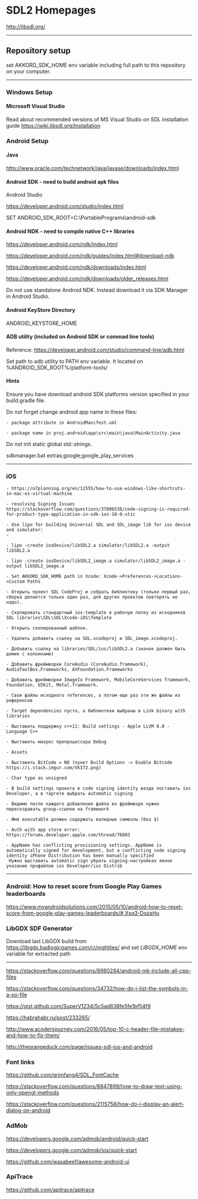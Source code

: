 # SDL2 Homepages

<http://libsdl.org/>
***

## Repository setup

set AKKORD_SDK_HOME env variable including full path to this repository on your computer.
***

### Windows Setup

#### Microsoft Visual Studio

Read about recommended versions of MS Visual Studio on SDL installation guide <https://wiki.libsdl.org/Installation>

### Android Setup

#### Java

<http://www.oracle.com/technetwork/java/javase/downloads/index.html>

#### Android SDK - need to build android apk files

Android Studio

<https://developer.android.com/studio/index.html>


SET ANDROID_SDK_ROOT=C:\PortablePrograms\android-sdk

#### Android NDK - need to compile native C++ libraries

<https://developer.android.com/ndk/index.html>

<https://developer.android.com/ndk/guides/index.html#download-ndk>

<https://developer.android.com/ndk/downloads/index.html>

<https://developer.android.com/ndk/downloads/older_releases.html>

Do not use standalone Android NDK. Instead download it via SDK Manager in Android Studio.

#### Android KeyStore Directory

ANDROID_KEYSTORE_HOME

#### ADB utility (included on Android SDK or commad line tools)

Reference: <https://developer.android.com/studio/command-line/adb.html>

Set path to adb utility to PATH env variable. It located on %ANDROID_SDK_ROOT%/platform-tools/

#### Hints

Ensure you have download android SDK platforms version specified in your build.gradle file.

Do not forget change android app name in these files:

    - package attribute in AndroidManifest.xml

    - package name in proj.android\app\src\main\java\MainActivity.java

Do not init static global std::strings.

sdkmanager.bat extras;google;google_play_services
***

### iOS

    - https://o7planning.org/en/11555/how-to-use-windows-like-shortcuts-in-mac-os-virtual-machine

    - resolving Signing Issues https://stackoverflow.com/questions/37806538/code-signing-is-required-for-product-type-application-in-sdk-ios-10-0-stic

    - Use lipo for building Universal SDL and SDL_image lib for ios device and simulator:
    -

    - lipo -create iosDevice/libSDL2.a simulator/libSDL2.a -output libSDL2.a

    - lipo -create iosDevice/libSDL2_image.a simulator/libSDL2_image.a -output libSDL2_image.a

    - Set AKKORD_SDK_HOME path in Xcode: Xcode->Preferences->Locations->Custom Paths

    - Открыть проект SDL CodeProj и собрать библиотеку (только первый раз, сборка делается только один раз, для других проектов повторять не надо).

    - Скопировать стандартный ios-template в рабочую попку из исходников SDL libraries\SDL\SDL\Xcode-iOS\Template

    - Открыть скопированный шаблон.

    - Удалить добавить ссылку на SDL.xcodeproj и SDL_image.xcodeproj.

    - Добавить ссылку на libraries/SDL/ios/libSDL2.a (значок должен быть домик с колоннами)

    - Добавить фреймворки CoreAudio (CoreAudio.framework), AudioToolBox.Frameworks, AVFoundation.Frameworks

    - Добавить фреймворки ImageIo Framework, MobileCoreServices framework, Foundation, UIKit, Metal.framework.

    - Свои файлы исходного references, а потом еще раз эти же файлы из референсов

    - Target dependencies пусто, а библиотеки выбраны в Link binary with libraries

    - Выставить поддержку с++11: Build settings - Apple LLVM 8.0 - Language C++

    - Выставить макрос препроцессора Debug

    - Assets

    - Выставить BitCode = NO (пункт Build Options -> Enable Bitcode https://i.stack.imgur.com/VkI72.png)

    - Char type as unsigned

    - В build settings проекта в code signing identity везде поставить ios Developer, а в таргете выбрать automatic signing

    - Видимо после каждого добавления файла во фреймворк нужно пересоздавать group-ссылки на framework

    - Имя executable должен содержать валидные символы (без $)

    - Auth with app store error: https://forums.developer.apple.com/thread/76803

    - AppName has conflicting provisioning settings. AppName is automatically signed for development, but a conflicting code signing identity iPhone Distribution has been manually specified
     Нужно выставить automatic sign убрать signing-настройках явное указание профайлов ios Developer/ios Distrib
***

### Android: How to reset score from Google Play Games leaderboards
<https://www.myandroidsolutions.com/2015/05/10/android-how-to-reset-score-from-google-play-games-leaderboards/#.Xsq3-DozaHu>

### **LibGDX SDF Generator**

Download last LibGDX build from <https://libgdx.badlogicgames.com/ci/nightlies/> and set *LIBGDX_HOME* env variable for extracted path
***

<https://stackoverflow.com/questions/8980284/android-mk-include-all-cpp-files>

<https://stackoverflow.com/questions/34732/how-do-i-list-the-symbols-in-a-so-file>

<https://gist.github.com/SuperV1234/5c5ad838fe5fe1bf54f9>

<https://habrahabr.ru/post/233265/>

<http://www.acodersjourney.com/2016/05/top-10-c-header-file-mistakes-and-how-to-fix-them/>

<http://theorangeduck.com/page/issues-sdl-ios-and-android>

### Font links

<https://github.com/grimfang4/SDL_FontCache>

<https://stackoverflow.com/questions/8847899/how-to-draw-text-using-only-opengl-methods>

<https://stackoverflow.com/questions/2115758/how-do-i-display-an-alert-dialog-on-android>

### AdMob

<https://developers.google.com/admob/android/quick-start>

<https://developers.google.com/admob/ios/quick-start>

<https://github.com/wasabeef/awesome-android-ui>

### ApiTrace

<https://github.com/apitrace/apitrace>